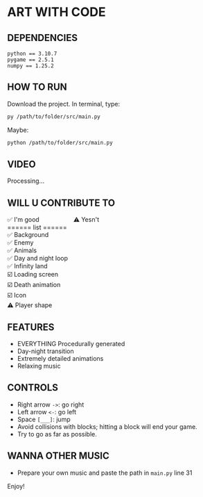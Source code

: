 # ART WITH CODE

## DEPENDENCIES
    python == 3.10.7
    pygame == 2.5.1
    numpy == 1.25.2

## HOW TO RUN
Download the project. In terminal, type:
```bash
py /path/to/folder/src/main.py
```
Maybe:
```bash
python /path/to/folder/src/main.py
```

## VIDEO
Processing...

## WILL U CONTRIBUTE TO
✅ I'm good &nbsp;&nbsp;&nbsp;&nbsp;&nbsp;&nbsp;&nbsp;&nbsp;&nbsp;&nbsp;&nbsp;&nbsp;&nbsp;&nbsp;&nbsp;&nbsp;&nbsp;&nbsp; ⚠️ Yesn't
<br>
====== list ====== <br>
✅ Background <br>
✅ Enemy <br>
✅ Animals <br>
✅ Day and night loop <br>
✅ Infinity land <br>
☑️ Loading screen <br>
☑️ Death animation <br>
☑️ Icon <br>
⚠️ Player shape <br>

## FEATURES
* EVERYTHING Procedurally generated
* Day-night transition
* Extremely detailed animations
* Relaxing music

## CONTROLS
* Right arrow `->`: go right
* Left arrow `<-`: go left
* Space `[___]`: jump
* Avoid collisions with blocks; hitting a block will end your game.
* Try to go as far as possible.

## WANNA OTHER MUSIC
* Prepare your own music and paste the path in `main.py` line 31

Enjoy!